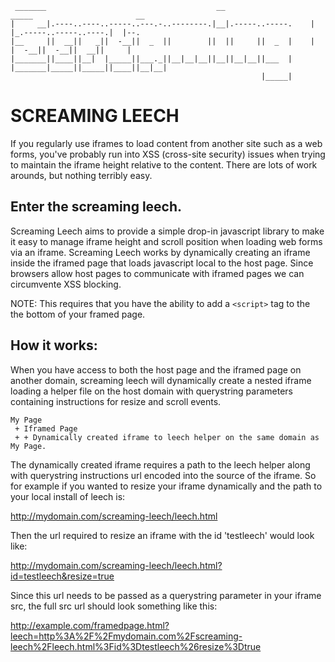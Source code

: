 	 _______                                      __                    _____                       __    
	|     __|.----..----..-----..---.-..--------.|__|.-----..-----.    |     |_.-----..-----..----.|  |--.
	|__     ||  __||   _||  -__||  _  ||        ||  ||     ||  _  |    |       |  -__||  -__||  __||     |
	|_______||____||__|  |_____||___._||__|__|__||__||__|__||___  |    |_______|_____||_____||____||__|__|
	                                                        |_____|                                       

SCREAMING LEECH
===============

If you regularly use iframes to load content from another site such as a web 
forms, you've probably run into XSS (cross-site security) issues when trying
to maintain the iframe height relative to the content. There are lots of
work arounds, but nothing terribly easy.

Enter the screaming leech.
--------------------------

Screaming Leech aims to provide a simple drop-in javascript library to make it
easy to manage iframe height and scroll position when loading web forms via
an iframe. Screaming Leech works by dynamically creating an iframe inside the
iframed page that loads javascript local to the host page. Since browsers allow
host pages to communicate with iframed pages we can circumvente XSS blocking.

NOTE: This requires that you have the ability to add a `<script>` tag to the
the bottom of your framed page.

How it works:
-------------

When you have access to both the host page and the iframed page on another
domain, screaming leech will dynamically create a nested iframe loading a helper
file on the host domain with querystring parameters containing instructions for
resize and scroll events.

	My Page
	 + Iframed Page
	 + + Dynamically created iframe to leech helper on the same domain as My Page.
  
The dynamically created iframe requires a path to the leech helper along with 
querystring instructions url encoded into the source of the iframe. So for 
example if you wanted to resize your iframe dynamically and the path to your 
local install of leech is:

http://mydomain.com/screaming-leech/leech.html

Then the url required to resize an iframe with the id 'testleech' would look like:

http://mydomain.com/screaming-leech/leech.html?id=testleech&resize=true

Since this url needs to be passed as a querystring parameter in your iframe src,
the full src url should look something like this:

http://example.com/framedpage.html?leech=http%3A%2F%2Fmydomain.com%2Fscreaming-leech%2Fleech.html%3Fid%3Dtestleech%26resize%3Dtrue

